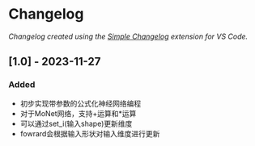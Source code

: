 # Changelog

*Changelog created using the [Simple Changelog](https://marketplace.visualstudio.com/items?itemName=tobiaswaelde.vscode-simple-changelog) extension for VS Code.*

## [1.0] - 2023-11-27

### Added

- 初步实现带参数的公式化神经网络编程
- 对于MoNet网络，支持+运算和*运算
- 可以通过set_i(输入shape)更新维度
- fowrard会根据输入形状对输入维度进行更新
